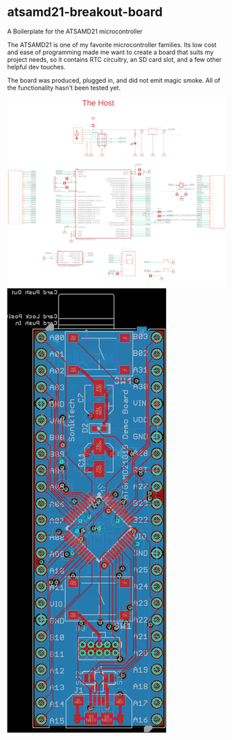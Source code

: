 # atsamd21-breakout-board
A Boilerplate for the ATSAMD21 microcontroller

The ATSAMD21 is one of my favorite microcontroller families. Its low cost and ease of programming made me want to create a board that suits my project needs, so it contains RTC circuitry, an SD card slot, and a few other helpful dev touches.

The board was produced, plugged in, and did not emit magic smoke. All of the functionality hasn't been tested yet.

![schematic](atsamd21-breakout-board-schematic.png)
![board](atsamd21-breakout-board-board.png)
